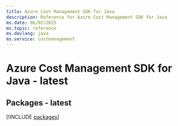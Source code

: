 ```yaml
---
title: Azure Cost Management SDK for Java
description: Reference for Azure Cost Management SDK for Java
ms.date: 06/02/2025
ms.topic: reference
ms.devlang: java
ms.service: costmanagement
---
```

# Azure Cost Management SDK for Java - latest
## Packages - latest
[!INCLUDE [packages](cost-management-index.md)]
